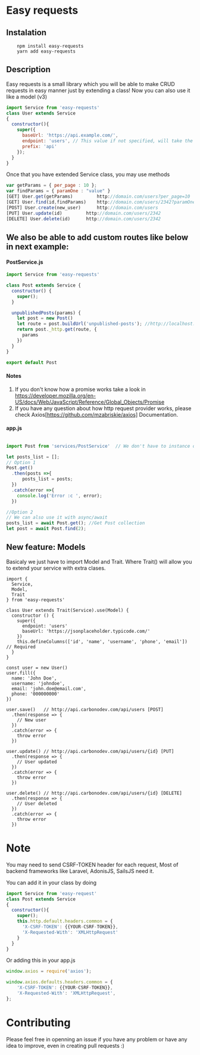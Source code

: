 # Easy requests

## Instalation
```
    npm install easy-requests
    yarn add easy-requests
```

## Description
Easy requests is a small library which you will be able to make CRUD requests in easy manner just by extending a class! 
Now you can also use it like a model (v3)

```js
import Service from 'easy-requests'
class User extends Service
{
  constructor(){
    super({
      baseUrl: 'https://api.example.com/',
      endpoint: 'users', // This value if not specified, will take the name of the current class, sometimes it may not work, as webpack or some bundlers usually changes the name of the variables.
      prefix: 'api'
    });
  }
}
```
Once that you have extended Service class, you may use methods 
```js
var getParams = { per_page : 10 }; 
var findParams = { paramOne : "value" }
[GET] User.get(getParams)         http://domain.com/users?per_page=10
[GET] User.find(id,findParams)    http://domain.com/users/2342?paramOne=value 
[POST] User.create(new_user)      http://domain.com/users   
[PUT] User.update(id) 		  http://domain.com/users/2342		
[DELETE] User.delete(id)	  http://domain.com/users/2342
```
## We also be able to add custom routes like below in next example:

#### PostService.js
```js
import Service from 'easy-requests'

class Post extends Service {
  constructor() {
    super();
  }

  unpublishedPosts(params) {
    let post = new Post()
    let route = post.buildUrl('unpublished-posts'); //http://localhost:8000/my-posts/unpublished-posts 
    return post._http.get(route, {
      params
    })
  }
}

export default Post
```

#### Notes
1. If you don't know how a promise works take a look in https://developer.mozilla.org/en-US/docs/Web/JavaScript/Reference/Global_Objects/Promise
2. If you have any question about how http request provider works, please check Axios[https://github.com/mzabriskie/axios] Documentation.

#### app.js
```js

import Post from 'services/PostService'  // We don't have to instance our Class anymore! (Like in previous versions below 1.1.0) 

let posts_list = [];
// Option 1
Post.get()
  .then(posts =>{
	  posts_list = posts;
  })
  .catch(error =>{
    console.log('Error :c ', error);
  })

//Option 2
// We can also use it with async/await
posts_list = await Post.get(); //Get Post collection
let post = await Post.find(2);
```

## New feature: Models

Basicaly we just have to import Model and Trait. Where Trait() will allow you to extend your service with extra clases.
```
import {
  Service,
  Model,
  Trait
} from 'easy-requests'

class User extends Trait(Service).use(Model) {
  constructor () {
    super({
      endpoint: 'users'
      baseUrl: 'https://jsonplaceholder.typicode.com/'
    })
    this.defineColumns(['id', 'name', 'username', 'phone', 'email']) // Required
  }
}

const user = new User()
user.fill({
  name: 'John Doe',
  username: 'johndoe',
  email: 'john.doe@email.com',
  phone: '000000000'
})

user.save()   // http://api.carbonodev.com/api/users [POST]
  .then(response => {
    // New user
  })
  .catch(error => {
    throw error
  })

user.update() // http://api.carbonodev.com/api/users/{id} [PUT]
  .then(response => {
    // User updated
  })
  .catch(error => {
    throw error
  })

user.delete() // http://api.carbonodev.com/api/users/{id} [DELETE]
  .then(response => {
    // User deleted
  })
  .catch(error => {
    throw error
  })
```

# Note

You may need to send CSRF-TOKEN header for each request, Most of backend frameworks like Laravel, AdonisJS, SailsJS need it.

You can add it in your class by doing

```js
import Service from 'easy-request'
class Post extends Service
{
  constructor(){
    super();
    this.http.default.headers.common = {
      'X-CSRF-TOKEN': {{YOUR-CSRF-TOKEN}},
      'X-Requested-With': 'XMLHttpRequest'
    }
  }
}
```

Or adding this in your app.js

```js
window.axios = require('axios');

window.axios.defaults.headers.common = {
	'X-CSRF-TOKEN': {{YOUR-CSRF-TOKEN}},
	'X-Requested-With': 'XMLHttpRequest',
};
```

# Contributing

Please feel free in openning an issue if you have any problem or have any idea to improve, even in creating pull requests :)
